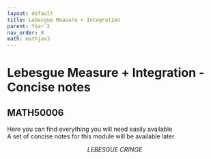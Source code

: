 ```yaml
---
layout: default
title: Lebesgue Measure + Integration
parent: Year 2
nav_order: 8
math: mathjax3
---
```

# Lebesgue Measure + Integration - Concise notes
## MATH50006

Here you can find everything you will need easily available\
A set of concise notes for this module will be available later

$$LEBESGUE\ CRINGE$$